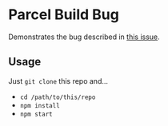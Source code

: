 Parcel Build Bug
================

Demonstrates the bug described in [this issue][1].


## Usage

Just `git clone` this repo and...

- `cd /path/to/this/repo`
- `npm install`
- `npm start`


[1]: https://github.com/parcel-bundler/parcel/issues/5547
